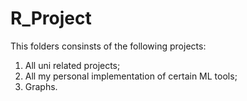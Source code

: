 # R_Project

This folders consinsts of the following projects:

1. All uni related projects;
2. All my personal implementation of certain ML tools;
3. Graphs.
